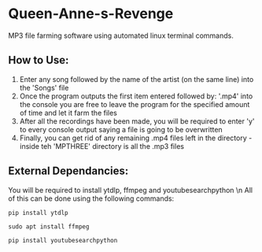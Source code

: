 # Queen-Anne-s-Revenge
MP3 file farming software using automated linux terminal commands.

## How to Use:
1. Enter any song followed by the name of the artist (on the same line) into the 'Songs' file
2. Once the program outputs the first item entered followed by: '.mp4' into the console you are free to leave the program for the specified amount of time and let it farm the files
3. After all the recordings have been made, you will be required to enter 'y' to every console output saying a file is going to be overwritten
4. Finally, you can get rid of any remaining .mp4 files left in the directory - inside teh 'MPTHREE' directory is all the .mp3 files

## External Dependancies:
You will be required to install ytdlp, ffmpeg and youtubesearchpython
\n All of this can be done using the following commands:
```YoutubeDLP
pip install ytdlp
```
```FFMPEG
sudo apt install ffmpeg
```
```YoutubeSearchPython
pip install youtubesearchpython
```
